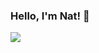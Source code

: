 ### Hello, I'm Nat! 👋

![](https://user-images.githubusercontent.com/91270103/145673094-0c41b58b-baa4-4a0a-82b3-11768efae181.png)

<!--
**NataliaPoletaeva/NataliaPoletaeva** is a ✨ _special_ ✨ repository because its `README.md` (this file) appears on your GitHub profile.

Here are some ideas to get you started:

- 🔭 I’m currently working on ...
- 🌱 I’m currently learning ...
- 👯 I’m looking to collaborate on ...
- 🤔 I’m looking for help with ...
- 💬 Ask me about ...
- 📫 How to reach me: ...
- 😄 Pronouns: ...
- ⚡ Fun fact: ...
-->
